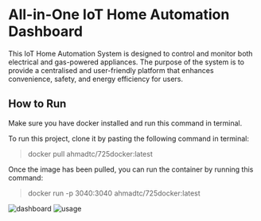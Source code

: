 # All-in-One IoT Home Automation Dashboard

This IoT Home Automation System is designed to control and monitor both electrical and gas-powered appliances. The purpose of the system is to provide a centralised and user-friendly platform that enhances convenience, safety, and energy efficiency for users.


## How to Run 

Make sure you have docker installed and run this command in terminal.

To run this project, clone it by pasting the following command in terminal:
 > docker pull ahmadtc/725docker:latest

Once the image has been pulled, you can run the container by running this command:
 > docker run -p 3040:3040 ahmadtc/725docker:latest

![dashboard](https://i.ibb.co/0BhCsNz/Screenshot-2024-09-17-at-2-05-07-AM.png)
![usage](https://i.ibb.co/QPrDytN/Screenshot-2024-09-17-at-2-05-20-AM.png)
